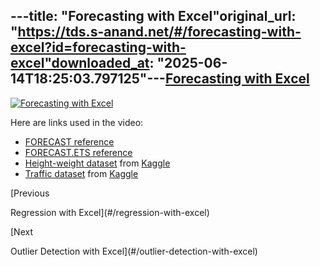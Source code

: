 ---title: "Forecasting with Excel"original_url: "https://tds.s-anand.net/#/forecasting-with-excel?id=forecasting-with-excel"downloaded_at: "2025-06-14T18:25:03.797125"---[Forecasting with Excel](#/forecasting-with-excel?id=forecasting-with-excel)
----------------------------------------------------------------------------

[![Forecasting with Excel](https://i.ytimg.com/vi_webp/QrTimmxwZw4/sddefault.webp)](https://youtu.be/QrTimmxwZw4)

Here are links used in the video:

* [FORECAST reference](https://support.microsoft.com/en-us/office/forecast-and-forecast-linear-functions-50ca49c9-7b40-4892-94e4-7ad38bbeda99)
* [FORECAST.ETS reference](https://support.microsoft.com/en-us/office/forecast-ets-function-15389b8b-677e-4fbd-bd95-21d464333f41)
* [Height-weight dataset](https://docs.google.com/spreadsheets/d/1iMFVPh8q9KgnfLwBeBMmX1GaFabP02FK/view) from [Kaggle](https://www.kaggle.com/datasets/burnoutminer/heights-and-weights-dataset)
* [Traffic dataset](https://docs.google.com/spreadsheets/d/1w2R0fHdLG5ZGW-papaK7wzWq_-WDArKC/view) from [Kaggle](https://www.kaggle.com/datasets/fedesoriano/traffic-prediction-dataset)

[Previous

Regression with Excel](#/regression-with-excel)

[Next

Outlier Detection with Excel](#/outlier-detection-with-excel)